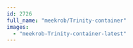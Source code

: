 ```yaml
---
id: 2726
full_name: "meekrob/Trinity-container"
images: 
  - "meekrob-Trinity-container-latest"
---
```


